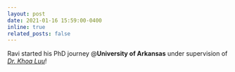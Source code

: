 ```yaml
---
layout: post
date: 2021-01-16 15:59:00-0400
inline: true
related_posts: false
---
```


Ravi started his PhD journey @<b>University of Arkansas</b> under supervision of <u><em>Dr. Khoa Luu</em></u>!
